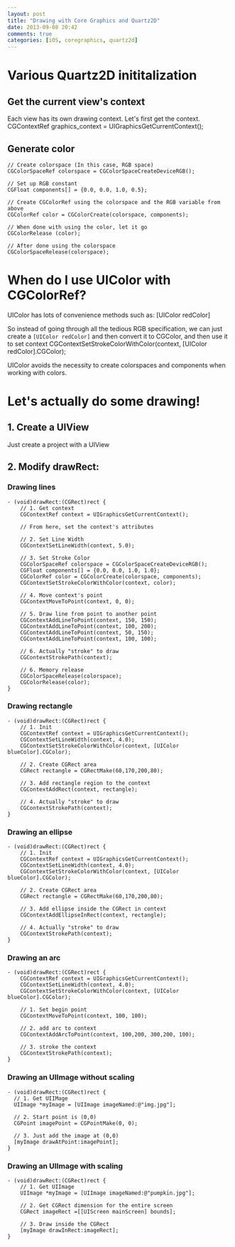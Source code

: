 ```yaml
---
layout: post
title: "Drawing with Core Graphics and Quartz2D"
date: 2013-09-08 20:42
comments: true
categories: [iOS, coregraphics, quartz2d]
---
```


# Various Quartz2D inititalization
## Get the current view's context
Each view has its own drawing context. Let's first get the context.
    CGContextRef graphics_context = UIGraphicsGetCurrentContext();

## Generate color
    // Create colorspace (In this case, RGB space)
    CGColorSpaceRef colorspace = CGColorSpaceCreateDeviceRGB();

    // Set up RGB constant
    CGFloat components[] = {0.0, 0.0, 1.0, 0.5};

    // Create CGColorRef using the colorspace and the RGB variable from above
    CGColorRef color = CGColorCreate(colorspace, components);

    // When done with using the color, let it go
    CGColorRelease (color);

    // After done using the colorspace
    CGColorSpaceRelease(colorspace);

# When do I use UIColor with CGColorRef?
UIColor has lots of convenience methods such as:
    [UIColor redColor]

So instead of going through all the tedious RGB specification, we can just create a `[UIColor redColor]` and then convert it to CGColor, and then use it to set context
    CGContextSetStrokeColorWithColor(context, [UIColor redColor].CGColor);

UIColor avoids the necessity to create colorspaces and components when working with colors.

# Let's actually do some drawing!
## 1. Create a UIView
Just create a project with a UIView
## 2. Modify drawRect:
### Drawing lines
    - (void)drawRect:(CGRect)rect {
        // 1. Get context
        CGContextRef context = UIGraphicsGetCurrentContext();

        // From here, set the context's attributes

        // 2. Set Line Width
        CGContextSetLineWidth(context, 5.0);

        // 3. Set Stroke Color 
        CGColorSpaceRef colorspace = CGColorSpaceCreateDeviceRGB();
        CGFloat components[] = {0.0, 0.0, 1.0, 1.0};
        CGColorRef color = CGColorCreate(colorspace, components);
        CGContextSetStrokeColorWithColor(context, color);

        // 4. Move context's point
        CGContextMoveToPoint(context, 0, 0);

        // 5. Draw line from point to another point
        CGContextAddLineToPoint(context, 150, 150);
        CGContextAddLineToPoint(context, 100, 200);
        CGContextAddLineToPoint(context, 50, 150);
        CGContextAddLineToPoint(context, 100, 100);

        // 6. Actually "stroke" to draw
        CGContextStrokePath(context);

        // 6. Memory release
        CGColorSpaceRelease(colorspace);
        CGColorRelease(color);
    }

### Drawing rectangle
    - (void)drawRect:(CGRect)rect {
        // 1. Init
        CGContextRef context = UIGraphicsGetCurrentContext();
        CGContextSetLineWidth(context, 4.0);
        CGContextSetStrokeColorWithColor(context, [UIColor blueColor].CGColor);

        // 2. Create CGRect area
        CGRect rectangle = CGRectMake(60,170,200,80);

        // 3. Add rectangle region to the context
        CGContextAddRect(context, rectangle);

        // 4. Actually "stroke" to draw
        CGContextStrokePath(context);
    }

### Drawing an ellipse
    - (void)drawRect:(CGRect)rect {
        // 1. Init
        CGContextRef context = UIGraphicsGetCurrentContext();
        CGContextSetLineWidth(context, 4.0);
        CGContextSetStrokeColorWithColor(context, [UIColor blueColor].CGColor);

        // 2. Create CGRect area
        CGRect rectangle = CGRectMake(60,170,200,80);

        // 3. Add ellipse inside the CGRect in context
        CGContextAddEllipseInRect(context, rectangle);

        // 4. Actually "stroke" to draw
        CGContextStrokePath(context);
    }

### Drawing an arc
    - (void)drawRect:(CGRect)rect {
        CGContextRef context = UIGraphicsGetCurrentContext();
        CGContextSetLineWidth(context, 4.0);
        CGContextSetStrokeColorWithColor(context, [UIColor blueColor].CGColor);

        // 1. Set begin point
        CGContextMoveToPoint(context, 100, 100);

        // 2. add arc to context
        CGContextAddArcToPoint(context, 100,200, 300,200, 100);

        // 3. stroke the context
        CGContextStrokePath(context);
    }

### Drawing an UIImage without scaling
    - (void)drawRect:(CGRect)rect {
      // 1. Get UIIMage
      UIImage *myImage = [UIImage imageNamed:@"img.jpg"];

      // 2. Start point is (0,0)
      CGPoint imagePoint = CGPointMake(0, 0);

      // 3. Just add the image at (0,0)
      [myImage drawAtPoint:imagePoint];
    }

### Drawing an UIImage with scaling
    - (void)drawRect:(CGRect)rect {
        // 1. Get UIImage
        UIImage *myImage = [UIImage imageNamed:@"pumpkin.jpg"];

        // 2. Get CGRect dimension for the entire screen
        CGRect imageRect =[[UIScreen mainScreen] bounds];

        // 3. Draw inside the CGRect
        [myImage drawInRect:imageRect];
    }
